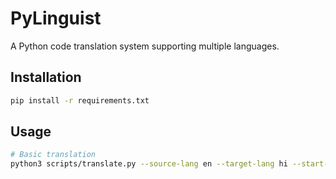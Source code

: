 # PyLinguist

A Python code translation system supporting multiple languages.

## Installation

```bash
pip install -r requirements.txt
```

## Usage

```bash
# Basic translation
python3 scripts/translate.py --source-lang en --target-lang hi --start-index 0 --stage1-samples 10 --stage2-samples 2 --stage1 google --stage2 gpt
```
